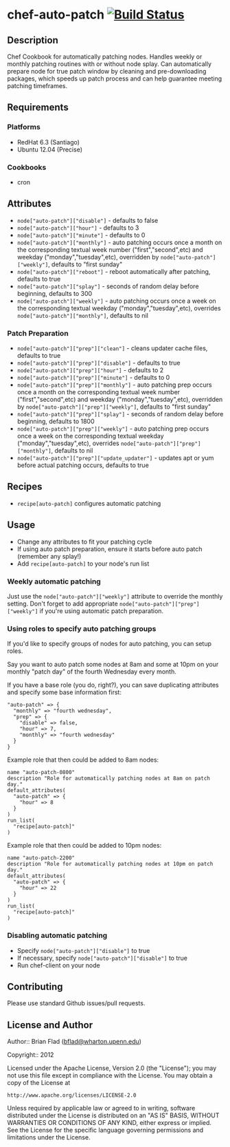 # chef-auto-patch [![Build Status](https://secure.travis-ci.org/bflad/chef-auto-patch.png?branch=master)](http://travis-ci.org/bflad/chef-auto-patch)

## Description

Chef Cookbook for automatically patching nodes. Handles weekly or monthly
patching routines with or without node splay. Can automatically prepare node for
true patch window by cleaning and pre-downloading packages, which speeds up
patch process and can help guarantee meeting patching timeframes.

## Requirements

### Platforms

* RedHat 6.3 (Santiago)
* Ubuntu 12.04 (Precise)

### Cookbooks

* cron

## Attributes

* `node["auto-patch"]["disable"]` - defaults to false
* `node["auto-patch"]["hour"]` - defaults to 3
* `node["auto-patch"]["minute"]` - defaults to 0
* `node["auto-patch"]["monthly"]` - auto patching occurs once a month on the
  corresponding textual week number ("first","second",etc) and weekday
  ("monday","tuesday",etc), overridden by `node["auto-patch"]["weekly"]`,
  defaults to "first sunday"
* `node["auto-patch"]["reboot"]` - reboot automatically after patching, defaults
  to true
* `node["auto-patch"]["splay"]` - seconds of random delay before beginning,
  defaults to 300
* `node["auto-patch"]["weekly"]` - auto patching occurs once a week on the
  corresponding textual weekday ("monday","tuesday",etc), overrides
  `node["auto-patch"]["monthly"]`, defaults to nil

### Patch Preparation

* `node["auto-patch"]["prep"]["clean"]` - cleans updater cache files, defaults
  to true
* `node["auto-patch"]["prep"]["disable"]` - defaults to true
* `node["auto-patch"]["prep"]["hour"]` - defaults to 2
* `node["auto-patch"]["prep"]["minute"]` - defaults to 0
* `node["auto-patch"]["prep"]["monthly"]` - auto patching prep occurs once a
  month on the corresponding textual week number ("first","second",etc) and
  weekday ("monday","tuesday",etc), overridden by
  `node["auto-patch"]["prep"]["weekly"]`, defaults to "first sunday"
* `node["auto-patch"]["prep"]["splay"]` - seconds of random delay before
  beginning, defaults to 1800
* `node["auto-patch"]["prep"]["weekly"]` - auto patching prep occurs once a week
  on the corresponding textual weekday ("monday","tuesday",etc), overrides
  `node["auto-patch"]["prep"]["monthly"]`, defaults to nil
* `node["auto-patch"]["prep"]["update_updater"]` - updates apt or yum before
  actual patching occurs, defaults to true

## Recipes

* `recipe[auto-patch]` configures automatic patching

## Usage

* Change any attributes to fit your patching cycle
* If using auto patch preparation, ensure it starts before auto patch (remember
  any splay!)
* Add `recipe[auto-patch]` to your node's run list

### Weekly automatic patching

Just use the `node["auto-patch"]["weekly"]` attribute to override the monthly
setting. Don't forget to add appropriate `node["auto-patch"]["prep"]["weekly"]`
if you're using automatic patch preparation.

### Using roles to specify auto patching groups

If you'd like to specify groups of nodes for auto patching, you can setup roles.

Say you want to auto patch some nodes at 8am and some at 10pm on your monthly
"patch day" of the fourth Wednesday every month.

If you have a base role (you do, right?), you can save duplicating attributes
and specify some base information first:

    "auto-patch" => {
      "monthly" => "fourth wednesday",
      "prep" => {
        "disable" => false,
        "hour" => 7,
        "monthly" => "fourth wednesday"
      }
    }

Example role that then could be added to 8am nodes:

    name "auto-patch-0800"
    description "Role for automatically patching nodes at 8am on patch day."
    default_attributes(
      "auto-patch" => {
        "hour" => 8
      }
    )
    run_list(
      "recipe[auto-patch]"
    )

Example role that then could be added to 10pm nodes:

    name "auto-patch-2200"
    description "Role for automatically patching nodes at 10pm on patch day."
    default_attributes(
      "auto-patch" => {
        "hour" => 22
      }
    )
    run_list(
      "recipe[auto-patch]"
    )

### Disabling automatic patching

* Specify `node["auto-patch"]["disable"]` to true
* If necessary, specify `node["auto-patch"]["disable"]` to true
* Run chef-client on your node

## Contributing

Please use standard Github issues/pull requests.

## License and Author
      
Author:: Brian Flad (<bflad@wharton.upenn.edu>)

Copyright:: 2012

Licensed under the Apache License, Version 2.0 (the "License");
you may not use this file except in compliance with the License.
You may obtain a copy of the License at

    http://www.apache.org/licenses/LICENSE-2.0

Unless required by applicable law or agreed to in writing, software
distributed under the License is distributed on an "AS IS" BASIS,
WITHOUT WARRANTIES OR CONDITIONS OF ANY KIND, either express or implied.
See the License for the specific language governing permissions and
limitations under the License.
